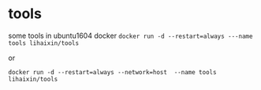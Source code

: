 
# tools
some tools in ubuntu1604 docker
`docker run -d --restart=always ---name tools lihaixin/tools`

or 

`docker run -d --restart=always --network=host  --name tools lihaixin/tools`
